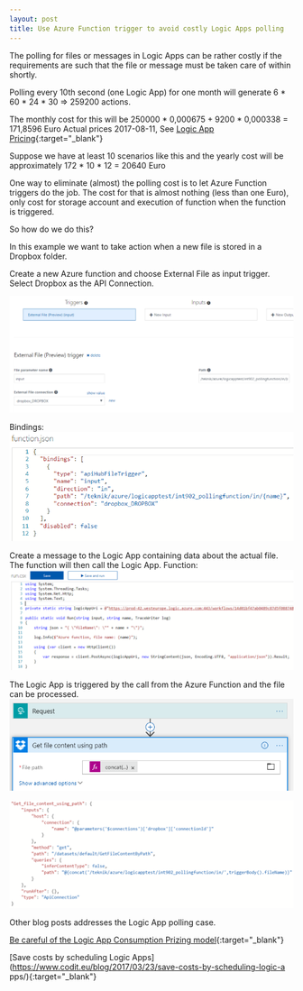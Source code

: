 ```yaml
---
layout: post
title: Use Azure Function trigger to avoid costly Logic Apps polling
---
```


The polling for files or messages in Logic Apps can be rather costly 
if the requirements are such that the file or message must be taken 
care of within shortly.

Polling every 10th second (one Logic App) for one month will generate
6 * 60 * 24 * 30 => 259200 actions. 

The monthly cost for this will be 250000 * 0,000675 + 9200 * 0,000338 = 171,8596 Euro
Actual prices 2017-08-11, See [Logic App Pricing](https://azure.microsoft.com/pricing/details/logic-apps){:target="_blank"}

Suppose we have at least 10 scenarios like this and the yearly cost will be
approximately 172 * 10 * 12 = 20640 Euro

One way to eliminate (almost) the polling cost is to let Azure Function triggers do the job.
The cost for that is almost nothing (less than one Euro), only cost for storage account and execution 
of function when the function is triggered.

So how do we do this?

In this example we want to take action when a new file is stored in a Dropbox folder.

Create a new Azure function and choose External File as input trigger. 
Select Dropbox as the API Connection.

![Azure Function Bindings](/images/blog/blog_2017-08-10-function_integrate.png)

Bindings:
![Azure Function Bindings](/images/blog/blog_2017-08-10-function_bindings.png)

Create a message to the Logic App containing data about the actual file.
The function will then call the Logic App.
Function:
![Azure Function Code](/images/blog/blog_2017-08-10-function_code.png)

The Logic App is triggered by the call from the Azure Function and the file can be processed.
![Logic Apps Designer](/images/blog/blog_2017-08-10-logicapps_designer.png)

![Logic Apps Codeview](/images/blog/blog_2017-08-10-logicapps_codeview.png)

Other blog posts addresses the Logic App polling case.

[Be careful of the Logic App Consumption Prizing model](https://peter.intheazuresky.com/2017/02/24/be-careful-of-the-logic-app-consumption-prizing-model/){:target="_blank"}

[Save costs by scheduling Logic Apps](https://www.codit.eu/blog/2017/03/23/save-costs-by-scheduling-logic-a
pps/){:target="_blank"}
